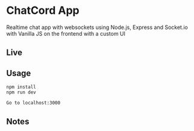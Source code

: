 # ChatCord App
Realtime chat app with websockets using Node.js, Express and Socket.io with Vanilla JS on the frontend with a custom UI

## Live


## Usage
```
npm install
npm run dev

Go to localhost:3000
```

## Notes


